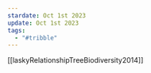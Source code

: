 ```yaml
---
stardate: Oct 1st 2023
update: Oct 1st 2023
tags:
  - "#tribble"
---
```

[[laskyRelationshipTreeBiodiversity2014]]

